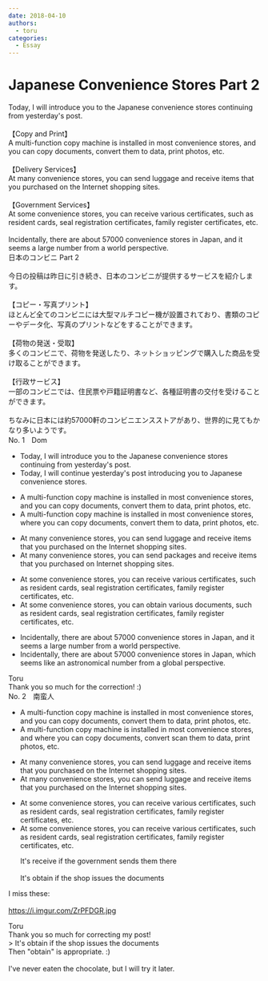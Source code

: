 ```yaml
---
date: 2018-04-10
authors:
  - toru
categories:
  - Essay
---
```


<h1 id="subject_show">Japanese Convenience Stores Part 2</h1>
<div class="date" hidden>Apr 10, 2018 14:23</div>
<div id="post"><div id="body_show_ori">
Today, I will introduce you to the Japanese convenience stores continuing from yesterday's post.<br/><br/>【Copy and Print】<br/>A multi-function copy machine is installed in most convenience stores, and you can copy documents, convert them to data, print photos, etc.<br/><br/>【Delivery Services】<br/>At many convenience stores, you can send luggage and receive items that you purchased on the Internet shopping sites.<br/><br/>【Government Services】<br/>At some convenience stores, you can receive various certificates, such as resident cards, seal registration certificates, family register certificates, etc.<br/><br/>Incidentally, there are about 57000 convenience stores in Japan, and it seems a large number from a world perspective.
</div></div>

<!-- more -->

<div id="post_ja"><div id="body_show_mo">
日本のコンビニ Part 2<br/><br/>今日の投稿は昨日に引き続き、日本のコンビニが提供するサービスを紹介します。<br/><br/>【コピー・写真プリント】<br/>ほとんど全てのコンビニには大型マルチコピー機が設置されており、書類のコピーやデータ化、写真のプリントなどをすることができます。<br/><br/>【荷物の発送・受取】<br/>多くのコンビニで、荷物を発送したり、ネットショッピングで購入した商品を受け取ることができます。<br/><br/>【行政サービス】<br/>一部のコンビニでは、住民票や戸籍証明書など、各種証明書の交付を受けることができます。<br/><br/>ちなみに日本には約57000軒のコンビニエンスストアがあり、世界的に見てもかなり多いようです。
</div></div>
<div id="block"><div class="first_name"> No. 1　<span class="just_name">Dom</span></div><div id="block2">
<ul class="correction_field">
<li class="incorrect">Today, I will introduce you to the Japanese convenience stores continuing from yesterday's post.</li>
<li class="corrected correct">
Today, I will continue yesterday's post introducing you to Japanese convenience stores.
</li>
</ul>
<ul class="correction_field">
<li class="incorrect">A multi-function copy machine is installed in most convenience stores, and you can copy documents, convert them to data, print photos, etc.</li>
<li class="corrected correct">
A multi-function copy machine is installed in most convenience stores, where you can copy documents, convert them to data, print photos, etc.
</li>
</ul>
<ul class="correction_field">
<li class="incorrect">At many convenience stores, you can send luggage and receive items that you purchased on the Internet shopping sites.</li>
<li class="corrected correct">
At many convenience stores, you can send packages and receive items that you purchased on Internet shopping sites.
</li>
</ul>
<ul class="correction_field">
<li class="incorrect">At some convenience stores, you can receive various certificates, such as resident cards, seal registration certificates, family register certificates, etc.</li>
<li class="corrected correct">
At some convenience stores, you can obtain various documents, such as resident cards, seal registration certificates, family register certificates, etc.
</li>
</ul>
<ul class="correction_field">
<li class="incorrect">Incidentally, there are about 57000 convenience stores in Japan, and it seems a large number from a world perspective.</li>
<li class="corrected correct">
Incidentally, there are about 57000 convenience stores in Japan, which seems like an astronomical number from a global perspective.
</li>
</ul>
</div><div class="name"><span class="just_name">Toru</span><br>
Thank you so much for the correction! :)
</div>
</div>
<div id="block"><div class="first_name"> No. 2　<span class="just_name">南蛮人</span></div><div id="block2">
<ul class="correction_field">
<li class="incorrect">A multi-function copy machine is installed in most convenience stores, and you can copy documents, convert them to data, print photos, etc.</li>
<li class="corrected correct">
A multi-function copy machine is installed in most convenience stores<span class="sline"><span class="f_red">, and</span></span> <span class="f_blue">where</span> you can copy documents, <span class="f_gray"><span class="sline">convert</span> scan</span> them <span class="sline"><span class="f_gray">to data</span></span>, print photos, etc.
</li>
</ul>
<ul class="correction_field">
<li class="incorrect">At many convenience stores, you can send luggage and receive items that you purchased on the Internet shopping sites.</li>
<li class="corrected correct">
At many convenience stores, you can send luggage and receive items that you purchased on <span class="sline"><span class="f_red">the</span></span> Internet shopping sites.
</li>
</ul>
<ul class="correction_field">
<li class="incorrect">At some convenience stores, you can receive various certificates, such as resident cards, seal registration certificates, family register certificates, etc.</li>
<li class="corrected correct">
At some convenience stores, you can receive various certificates, such as resident cards, seal registration certificates, family register certificates, etc.
<p class="correction_comment">It's receive if the government sends them there<br/><br/>It's obtain if the shop issues the documents</p>
</li>
</ul>
<p class="comment_small">
 I miss these:
 <br/>
 <br/>
 <a href="https://i.imgur.com/ZrPFDGR.jpg" target="_blank">
  https://i.imgur.com/ZrPFDGR.jpg
 </a>
</p>

</div><div class="name"><span class="just_name">Toru</span><br>
Thank you so much for correcting my post!<br/>&gt; It's obtain if the shop issues the documents<br/>Then "obtain" is appropriate. :)<br/><br/>I've never eaten the chocolate, but I will try it later.
</div>
</div>
